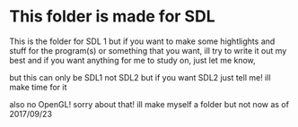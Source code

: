 # This folder is made for SDL

This is the folder for SDL 1 but if you want to make some hightlights and stuff for the program(s)
or something that you want, ill try to write it out my best and if you want anything for me to
study on, just let me know,

but this can only be SDL1 not SDL2 but if you want SDL2 just tell me! ill make time for it

also no OpenGL! sorry about that! ill make myself a folder but not now as of 2017/09/23
